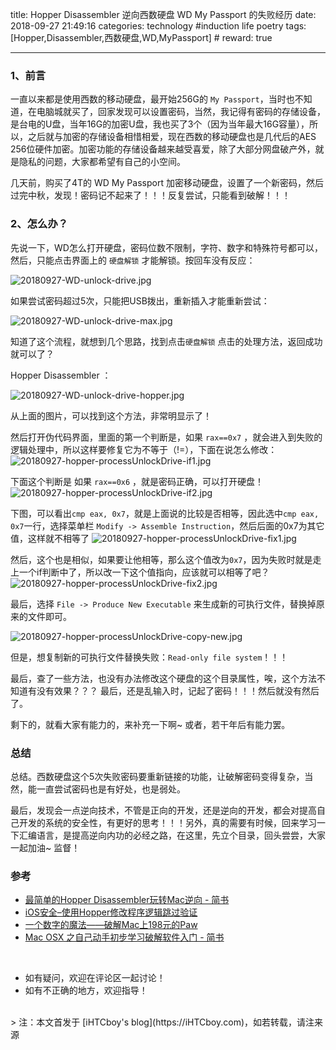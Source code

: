 title: Hopper Disassembler 逆向西数硬盘 WD My Passport 的失败经历
date: 2018-09-27 21:49:16
categories: technology #induction life poetry
tags: [Hopper,Disassembler,西数硬盘,WD,MyPassport]  # <!--more-->
reward: true

---

### 1、前言
一直以来都是使用西数的移动硬盘，最开始256G的 `My Passport`，当时也不知道，在电脑城就买了，回家发现可以设置密码，当然，我记得有密码的存储设备，是台电的U盘，当年16G的加密U盘，我也买了3个（因为当年最大16G容量），所以，之后就与加密的存储设备相惜相爱，现在西数的移动硬盘也是几代后的AES 256位硬件加密。加密功能的存储设备越来越受喜爱，除了大部分网盘破产外，就是隐私的问题，大家都希望有自己的小空间。

几天前，购买了4T的 WD My Passport 加密移动硬盘，设置了一个新密码，然后过完中秋，发现！密码记不起来了！！！反复尝试，只能看到破解！！！

<!--more-->

### 2、怎么办？

先说一下，WD怎么打开硬盘，密码位数不限制，字符、数字和特殊符号都可以，然后，只能点击界面上的 `硬盘解锁` 才能解锁。按回车没有反应：

![20180927-WD-unlock-drive.jpg](https://github.com/iHTCboy/iGallery/raw/master/BlogImages/2018/09/20180927-WD-unlock-drive.jpg)

如果尝试密码超过5次，只能把USB拨出，重新插入才能重新尝试：

![20180927-WD-unlock-drive-max.jpg](https://github.com/iHTCboy/iGallery/raw/master/BlogImages/2018/09/20180927-WD-unlock-drive-max.jpg)


知道了这个流程，就想到几个思路，找到点击`硬盘解锁` 点击的处理方法，返回成功就可以了？

Hopper Disassembler ：

![20180927-WD-unlock-drive-hopper.jpg](https://github.com/iHTCboy/iGallery/raw/master/BlogImages/2018/09/20180927-WD-unlock-drive-hopper.jpg)

从上面的图片，可以找到这个方法，非常明显示了！

然后打开伪代码界面，里面的第一个判断是，如果 `rax==0x7` ，就会进入到失败的逻辑处理中，所以这样要修复它为不等于（!=），下面在说怎么修改：
![20180927-hopper-processUnlockDrive-if1.jpg](https://github.com/iHTCboy/iGallery/raw/master/BlogImages/2018/09/20180927-hopper-processUnlockDrive-if1.jpg)

下面这个判断是 如果 `rax==0x6` ，就是密码正确，可以打开硬盘！
![20180927-hopper-processUnlockDrive-if2.jpg](https://github.com/iHTCboy/iGallery/raw/master/BlogImages/2018/09/20180927-hopper-processUnlockDrive-if2.jpg)

下图，可以看出`cmp eax, 0x7`，就是上面说的比较是否相等，因此选中`cmp eax, 0x7`一行，选择菜单栏 `Modify -> Assemble Instruction`，然后后面的0x7为其它值，这样就不相等了
![20180927-hopper-processUnlockDrive-fix1.jpg](https://github.com/iHTCboy/iGallery/raw/master/BlogImages/2018/09/20180927-hopper-processUnlockDrive-fix1.jpg)

然后，这个也是相似，如果要让他相等，那么这个值改为`0x7`，因为失败时就是走上一个if判断中了，所以改一下这个值指向，应该就可以相等了吧？
![20180927-hopper-processUnlockDrive-fix2.jpg](https://github.com/iHTCboy/iGallery/raw/master/BlogImages/2018/09/20180927-hopper-processUnlockDrive-fix2.jpg)

最后，选择 `File -> Produce New Executable` 来生成新的可执行文件，替换掉原来的文件即可。

![20180927-hopper-processUnlockDrive-copy-new.jpg](https://github.com/iHTCboy/iGallery/raw/master/BlogImages/2018/09/20180927-hopper-processUnlockDrive-copy-new.jpg)

但是，想复制新的可执行文件替换失败：`Read-only file system`！！！

最后，查了一些方法，也没有办法修改这个硬盘的这个目录属性，唉，这个方法不知道有没有效果？？？ 最后，还是乱输入时，记起了密码！！！然后就没有然后了。

剩下的，就看大家有能力的，来补充一下啊~ 或者，若干年后有能力罢。

### 总结

总结。西数硬盘这个5次失败密码要重新链接的功能，让破解密码变得复杂，当然，能一直尝试密码也是有好处，也是弱处。

最后，发现会一点逆向技术，不管是正向的开发，还是逆向的开发，都会对提高自己开发的系统的安全性，有更好的思考！！！另外，真的需要有时候，回来学习一下汇编语言，是提高逆向内功的必经之路，在这里，先立个目录，回头尝尝，大家一起加油~ 监督！

### 参考
- [最简单的Hopper Disassembler玩转Mac逆向 - 简书](https://www.jianshu.com/p/c04ac36c6641)
- [iOS安全–使用Hopper修改程序逻辑跳过验证](http://www.blogfshare.com/ioss-hopper.html)
- [一个数字的魔法——破解Mac上198元的Paw](https://bestswifter.com/app-crack/)
- [Mac OSX 之自己动手初步学习破解软件入门 - 简书](https://www.jianshu.com/p/33e40af6e328)

<br>

- 如有疑问，欢迎在评论区一起讨论！
- 如有不正确的地方，欢迎指导！

<br>
> 注：本文首发于 [iHTCboy's blog](https://iHTCboy.com)，如若转载，请注来源



